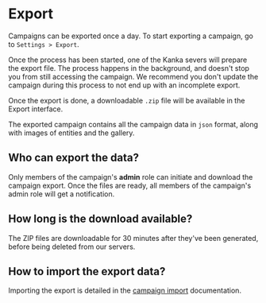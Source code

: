 # Export

Campaigns can be exported once a day. To start exporting a campaign, go to `Settings > Export`.

Once the process has been started, one of the Kanka severs will prepare the export file. The process happens in the background, and doesn't stop you from still accessing the campaign. We recommend you don't update the campaign during this process to not end up with an incomplete export.

Once the export is done, a downloadable `.zip` file will be available in the Export interface.

The exported campaign contains all the campaign data in `json` format, along with images of entities and the gallery.

## Who can export the data?

Only members of the campaign's **admin** role can initiate and download the campaign export. Once the files are ready, all members of the campaign's admin role will get a notification.

## How long is the download available?

The ZIP files are downloadable for 30 minutes after they've been generated, before being deleted from our servers.

## How to import the export data?

Importing the export is detailed in the [campaign import](/features/campaigns/import) documentation.